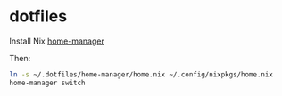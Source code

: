 # dotfiles

Install Nix [home-manager](https://github.com/nix-community/home-manager)

Then:

```bash
ln -s ~/.dotfiles/home-manager/home.nix ~/.config/nixpkgs/home.nix
home-manager switch
```
